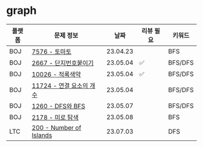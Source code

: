 # graph
| 플랫폼  | 문제 정보 | 날짜       | 리뷰 필요 | 키워드     |
|------|-----|----------|-------|---------|
| BOJ  | [7576 - 토마토](https://www.acmicpc.net/problem/7576) | 23.04.23 |       | BFS     |
| BOJ  | [2667 - 단지번호붙이기](https://www.acmicpc.net/problem/2667) | 23.05.04 | ✅     | BFS/DFS |
| BOJ  | [10026 - 적록색약](https://www.acmicpc.net/problem/10026) | 23.05.04 | ✅      | BFS/DFS |
| BOJ  | [11724 - 연결 요소의 개수](https://www.acmicpc.net/problem/11724) | 23.05.04 | | BFS/DFS |
| BOJ | [1260 - DFS와 BFS](https://www.acmicpc.net/problem/1260) | 23.05.07 | | BFS/DFS | 
| BOJ | [2178 - 미로 탐색](https://www.acmicpc.net/problem/2178) | 23.05.08 | | BFS |
| LTC | [200 - Number of Islands](https://leetcode.com/problems/number-of-islands/) | 23.07.03 | | DFS |

